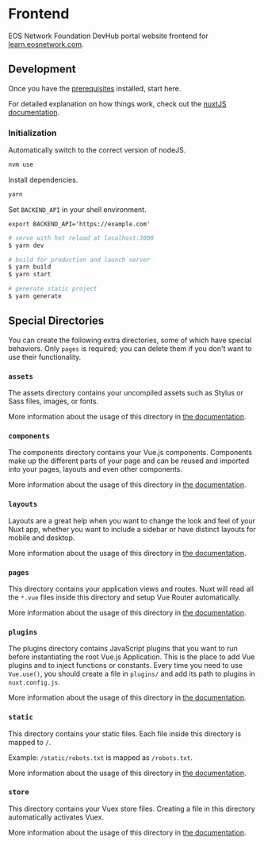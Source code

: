 # Frontend
EOS Network Foundation DevHub portal website frontend for [learn.eosnetwork.com](https://learn.eosnetwork.com).

## Development
Once you have the [prerequisites](../README.md#prerequisites) installed, start here.

For detailed explanation on how things work, check out the [nuxtJS documentation](https://nuxtjs.org).

### Initialization
Automatically switch to the correct version of nodeJS.
```bash
nvm use
```
Install dependencies.
```bash
yarn
```
Set `BACKEND_API` in your shell environment.
```
export BACKEND_API='https://example.com'
```

```bash
# serve with hot reload at localhost:3000
$ yarn dev

# build for production and launch server
$ yarn build
$ yarn start

# generate static project
$ yarn generate
```

## Special Directories
You can create the following extra directories, some of which have special behaviors. Only `pages` is required; you can delete them if you don't want to use their functionality.

### `assets`
The assets directory contains your uncompiled assets such as Stylus or Sass files, images, or fonts.

More information about the usage of this directory in [the documentation](https://nuxtjs.org/docs/2.x/directory-structure/assets).

### `components`
The components directory contains your Vue.js components. Components make up the different parts of your page and can be reused and imported into your pages, layouts and even other components.

More information about the usage of this directory in [the documentation](https://nuxtjs.org/docs/2.x/directory-structure/components).

### `layouts`
Layouts are a great help when you want to change the look and feel of your Nuxt app, whether you want to include a sidebar or have distinct layouts for mobile and desktop.

More information about the usage of this directory in [the documentation](https://nuxtjs.org/docs/2.x/directory-structure/layouts).

### `pages`
This directory contains your application views and routes. Nuxt will read all the `*.vue` files inside this directory and setup Vue Router automatically.

More information about the usage of this directory in [the documentation](https://nuxtjs.org/docs/2.x/get-started/routing).

### `plugins`
The plugins directory contains JavaScript plugins that you want to run before instantiating the root Vue.js Application. This is the place to add Vue plugins and to inject functions or constants. Every time you need to use `Vue.use()`, you should create a file in `plugins/` and add its path to plugins in `nuxt.config.js`.

More information about the usage of this directory in [the documentation](https://nuxtjs.org/docs/2.x/directory-structure/plugins).

### `static`
This directory contains your static files. Each file inside this directory is mapped to `/`.

Example: `/static/robots.txt` is mapped as `/robots.txt`.

More information about the usage of this directory in [the documentation](https://nuxtjs.org/docs/2.x/directory-structure/static).

### `store`
This directory contains your Vuex store files. Creating a file in this directory automatically activates Vuex.

More information about the usage of this directory in [the documentation](https://nuxtjs.org/docs/2.x/directory-structure/store).
